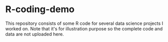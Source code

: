 # R-coding-demo
This repository consists of some R code for several data science projects I worked on. Note that it's for illustration purpose so the complete code and data are not uploaded here.
